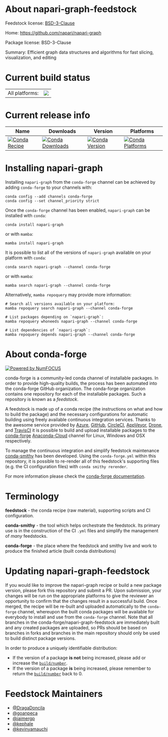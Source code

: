 About napari-graph-feedstock
============================

Feedstock license: [BSD-3-Clause](https://github.com/conda-forge/napari-graph-feedstock/blob/main/LICENSE.txt)

Home: https://github.com/napari/napari-graph

Package license: BSD-3-Clause

Summary: Efficient graph data structures and algorithms for fast slicing, visualization, and editing

Current build status
====================


<table><tr><td>All platforms:</td>
    <td>
      <a href="https://dev.azure.com/conda-forge/feedstock-builds/_build/latest?definitionId=19973&branchName=main">
        <img src="https://dev.azure.com/conda-forge/feedstock-builds/_apis/build/status/napari-graph-feedstock?branchName=main">
      </a>
    </td>
  </tr>
</table>

Current release info
====================

| Name | Downloads | Version | Platforms |
| --- | --- | --- | --- |
| [![Conda Recipe](https://img.shields.io/badge/recipe-napari--graph-green.svg)](https://anaconda.org/conda-forge/napari-graph) | [![Conda Downloads](https://img.shields.io/conda/dn/conda-forge/napari-graph.svg)](https://anaconda.org/conda-forge/napari-graph) | [![Conda Version](https://img.shields.io/conda/vn/conda-forge/napari-graph.svg)](https://anaconda.org/conda-forge/napari-graph) | [![Conda Platforms](https://img.shields.io/conda/pn/conda-forge/napari-graph.svg)](https://anaconda.org/conda-forge/napari-graph) |

Installing napari-graph
=======================

Installing `napari-graph` from the `conda-forge` channel can be achieved by adding `conda-forge` to your channels with:

```
conda config --add channels conda-forge
conda config --set channel_priority strict
```

Once the `conda-forge` channel has been enabled, `napari-graph` can be installed with `conda`:

```
conda install napari-graph
```

or with `mamba`:

```
mamba install napari-graph
```

It is possible to list all of the versions of `napari-graph` available on your platform with `conda`:

```
conda search napari-graph --channel conda-forge
```

or with `mamba`:

```
mamba search napari-graph --channel conda-forge
```

Alternatively, `mamba repoquery` may provide more information:

```
# Search all versions available on your platform:
mamba repoquery search napari-graph --channel conda-forge

# List packages depending on `napari-graph`:
mamba repoquery whoneeds napari-graph --channel conda-forge

# List dependencies of `napari-graph`:
mamba repoquery depends napari-graph --channel conda-forge
```


About conda-forge
=================

[![Powered by
NumFOCUS](https://img.shields.io/badge/powered%20by-NumFOCUS-orange.svg?style=flat&colorA=E1523D&colorB=007D8A)](https://numfocus.org)

conda-forge is a community-led conda channel of installable packages.
In order to provide high-quality builds, the process has been automated into the
conda-forge GitHub organization. The conda-forge organization contains one repository
for each of the installable packages. Such a repository is known as a *feedstock*.

A feedstock is made up of a conda recipe (the instructions on what and how to build
the package) and the necessary configurations for automatic building using freely
available continuous integration services. Thanks to the awesome service provided by
[Azure](https://azure.microsoft.com/en-us/services/devops/), [GitHub](https://github.com/),
[CircleCI](https://circleci.com/), [AppVeyor](https://www.appveyor.com/),
[Drone](https://cloud.drone.io/welcome), and [TravisCI](https://travis-ci.com/)
it is possible to build and upload installable packages to the
[conda-forge](https://anaconda.org/conda-forge) [Anaconda-Cloud](https://anaconda.org/)
channel for Linux, Windows and OSX respectively.

To manage the continuous integration and simplify feedstock maintenance
[conda-smithy](https://github.com/conda-forge/conda-smithy) has been developed.
Using the ``conda-forge.yml`` within this repository, it is possible to re-render all of
this feedstock's supporting files (e.g. the CI configuration files) with ``conda smithy rerender``.

For more information please check the [conda-forge documentation](https://conda-forge.org/docs/).

Terminology
===========

**feedstock** - the conda recipe (raw material), supporting scripts and CI configuration.

**conda-smithy** - the tool which helps orchestrate the feedstock.
                   Its primary use is in the construction of the CI ``.yml`` files
                   and simplify the management of *many* feedstocks.

**conda-forge** - the place where the feedstock and smithy live and work to
                  produce the finished article (built conda distributions)


Updating napari-graph-feedstock
===============================

If you would like to improve the napari-graph recipe or build a new
package version, please fork this repository and submit a PR. Upon submission,
your changes will be run on the appropriate platforms to give the reviewer an
opportunity to confirm that the changes result in a successful build. Once
merged, the recipe will be re-built and uploaded automatically to the
`conda-forge` channel, whereupon the built conda packages will be available for
everybody to install and use from the `conda-forge` channel.
Note that all branches in the conda-forge/napari-graph-feedstock are
immediately built and any created packages are uploaded, so PRs should be based
on branches in forks and branches in the main repository should only be used to
build distinct package versions.

In order to produce a uniquely identifiable distribution:
 * If the version of a package **is not** being increased, please add or increase
   the [``build/number``](https://docs.conda.io/projects/conda-build/en/latest/resources/define-metadata.html#build-number-and-string).
 * If the version of a package **is** being increased, please remember to return
   the [``build/number``](https://docs.conda.io/projects/conda-build/en/latest/resources/define-metadata.html#build-number-and-string)
   back to 0.

Feedstock Maintainers
=====================

* [@DragaDoncila](https://github.com/DragaDoncila/)
* [@goanpeca](https://github.com/goanpeca/)
* [@jaimergp](https://github.com/jaimergp/)
* [@kephale](https://github.com/kephale/)
* [@kevinyamauchi](https://github.com/kevinyamauchi/)

